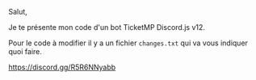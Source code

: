 Salut,

Je te présente mon code d'un bot TicketMP Discord.js v12.

Pour le code à modifier il y a un fichier `changes.txt` qui va vous indiquer quoi faire.

https://discord.gg/R5R6NNyabb
